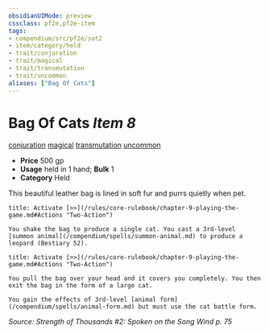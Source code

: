 ```yaml
---
obsidianUIMode: preview
cssclass: pf2e,pf2e-item
tags:
- compendium/src/pf2e/sot2
- item/category/held
- trait/conjuration
- trait/magical
- trait/transmutation
- trait/uncommon
aliases: ["Bag Of Cats"]
---
```

# Bag Of Cats *Item 8*  
[conjuration](/rules/traits/conjuration.md)  [magical](/rules/traits/magical.md)  [transmutation](/rules/traits/transmutation.md)  [uncommon](/rules/traits/uncommon.md)  

- **Price** 500 gp
- **Usage** held in 1 hand; **Bulk** 1
- **Category** Held

This beautiful leather bag is lined in soft fur and purrs quietly when pet.

```ad-embed-ability
title: Activate [>>](/rules/core-rulebook/chapter-9-playing-the-game.md#Actions "Two-Action")

You shake the bag to produce a single cat. You cast a 3rd-level [summon animal](/compendium/spells/summon-animal.md) to produce a leopard (Bestiary 52).
```

```ad-embed-ability
title: Activate [>>](/rules/core-rulebook/chapter-9-playing-the-game.md#Actions "Two-Action")

You pull the bag over your head and it covers you completely. You then exit the bag in the form of a large cat.

You gain the effects of 3rd-level [animal form](/compendium/spells/animal-form.md) but must use the cat battle form.
```

*Source: Strength of Thousands #2: Spoken on the Song Wind p. 75*